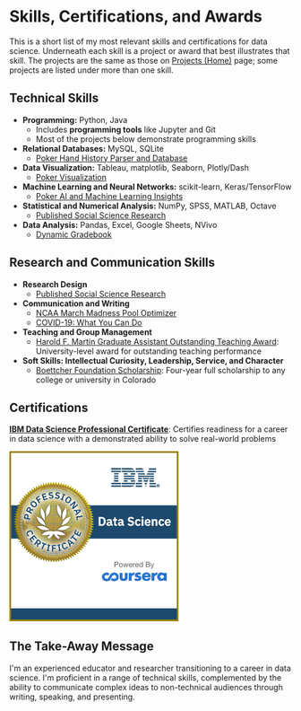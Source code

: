 # Skills, Certifications, and Awards

This is a short list of my most relevant skills and certifications for data science. Underneath each skill is a project or award that best illustrates that skill. The projects are the same as those on [Projects (Home)]("/") page; some projects are listed under more than one skill.

## Technical Skills

- **Programming:** Python, Java
    - Includes **programming tools** like Jupyter and Git
    - Most of the projects below demonstrate programming skills
- **Relational Databases:** MySQL, SQLite
    - [Poker Hand History Parser and Database](parser)
- **Data Visualization:** Tableau, matplotlib, Seaborn, Plotly/Dash
    - [Poker Visualization](visualization)
- **Machine Learning and Neural Networks:** scikit-learn, Keras/TensorFlow
    - [Poker AI and Machine Learning Insights](ai)
- **Statistical and Numerical Analysis:** NumPy, SPSS, MATLAB, Octave
    - [Published Social Science Research](nature)
- **Data Analysis:** Pandas, Excel, Google Sheets, NVivo
    - [Dynamic Gradebook](gradebook)

## Research and Communication Skills

- **Research Design**
    - [Published Social Science Research](nature)
- **Communication and Writing**
    - [NCAA March Madness Pool Optimizer](ncaa)
    - [COVID-19: What You Can Do](covid)
- **Teaching and Group Management**
    - [Harold F. Martin Graduate Assistant Outstanding Teaching Award](https://gradschool.psu.edu/graduate-school-funding/programs/gradteach/): University-level award for outstanding teaching performance
- **Soft Skills: Intellectual Curiosity, Leadership, Service, and Character**
    - [Boettcher Foundation Scholarship](https://boettcherfoundation.org/scholarships/prospective-scholars/faqs/): Four-year full scholarship to any college or university in Colorado


## Certifications

**[IBM Data Science Professional Certificate](https://www.credly.com/badges/d99318dc-807b-4d6d-9850-435f2c6d4f1d/public_url)**: Certifies readiness for a career in data science with a demonstrated ability to solve real-world problems

<a href="https://www.credly.com/badges/d99318dc-807b-4d6d-9850-435f2c6d4f1d/public_url"><img src="images/ibm-certificate.png" alt="Poker screenshot" width="60%"></a>

## The Take-Away Message

I'm an experienced educator and researcher transitioning to a career in data science. I'm proficient in a range of technical skills, complemented by the ability to communicate complex ideas to non-technical audiences through writing, speaking, and presenting.